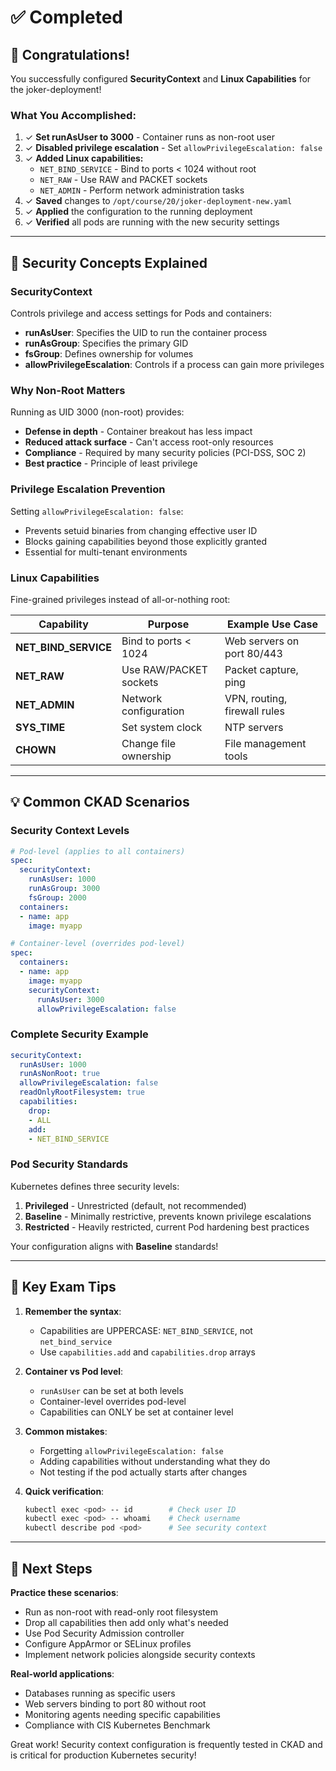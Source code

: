 # ✅ Completed

## 🎉 Congratulations!

You successfully configured **SecurityContext** and **Linux Capabilities** for the joker-deployment!

### What You Accomplished:

1. ✓ **Set runAsUser to 3000** - Container runs as non-root user
2. ✓ **Disabled privilege escalation** - Set `allowPrivilegeEscalation: false`
3. ✓ **Added Linux capabilities:**
   - `NET_BIND_SERVICE` - Bind to ports < 1024 without root
   - `NET_RAW` - Use RAW and PACKET sockets
   - `NET_ADMIN` - Perform network administration tasks
4. ✓ **Saved** changes to `/opt/course/20/joker-deployment-new.yaml`
5. ✓ **Applied** the configuration to the running deployment
6. ✓ **Verified** all pods are running with the new security settings

---

## 🔐 Security Concepts Explained

### **SecurityContext**
Controls privilege and access settings for Pods and containers:
- **runAsUser**: Specifies the UID to run the container process
- **runAsGroup**: Specifies the primary GID
- **fsGroup**: Defines ownership for volumes
- **allowPrivilegeEscalation**: Controls if a process can gain more privileges

### **Why Non-Root Matters**
Running as UID 3000 (non-root) provides:
- **Defense in depth** - Container breakout has less impact
- **Reduced attack surface** - Can't access root-only resources
- **Compliance** - Required by many security policies (PCI-DSS, SOC 2)
- **Best practice** - Principle of least privilege

### **Privilege Escalation Prevention**
Setting `allowPrivilegeEscalation: false`:
- Prevents setuid binaries from changing effective user ID
- Blocks gaining capabilities beyond those explicitly granted
- Essential for multi-tenant environments

### **Linux Capabilities**
Fine-grained privileges instead of all-or-nothing root:

| Capability | Purpose | Example Use Case |
|------------|---------|------------------|
| **NET_BIND_SERVICE** | Bind to ports < 1024 | Web servers on port 80/443 |
| **NET_RAW** | Use RAW/PACKET sockets | Packet capture, ping |
| **NET_ADMIN** | Network configuration | VPN, routing, firewall rules |
| **SYS_TIME** | Set system clock | NTP servers |
| **CHOWN** | Change file ownership | File management tools |

---

## 💡 Common CKAD Scenarios

### **Security Context Levels**

```yaml
# Pod-level (applies to all containers)
spec:
  securityContext:
    runAsUser: 1000
    runAsGroup: 3000
    fsGroup: 2000
  containers:
  - name: app
    image: myapp

# Container-level (overrides pod-level)
spec:
  containers:
  - name: app
    image: myapp
    securityContext:
      runAsUser: 3000
      allowPrivilegeEscalation: false
```

### **Complete Security Example**

```yaml
securityContext:
  runAsUser: 1000
  runAsNonRoot: true
  allowPrivilegeEscalation: false
  readOnlyRootFilesystem: true
  capabilities:
    drop:
    - ALL
    add:
    - NET_BIND_SERVICE
```

### **Pod Security Standards**

Kubernetes defines three security levels:

1. **Privileged** - Unrestricted (default, not recommended)
2. **Baseline** - Minimally restrictive, prevents known privilege escalations
3. **Restricted** - Heavily restricted, current Pod hardening best practices

Your configuration aligns with **Baseline** standards!

---

## 🎯 Key Exam Tips

1. **Remember the syntax**:
   - Capabilities are UPPERCASE: `NET_BIND_SERVICE`, not `net_bind_service`
   - Use `capabilities.add` and `capabilities.drop` arrays

2. **Container vs Pod level**:
   - `runAsUser` can be set at both levels
   - Container-level overrides pod-level
   - Capabilities can ONLY be set at container level

3. **Common mistakes**:
   - Forgetting `allowPrivilegeEscalation: false`
   - Adding capabilities without understanding what they do
   - Not testing if the pod actually starts after changes

4. **Quick verification**:
   ```bash
   kubectl exec <pod> -- id        # Check user ID
   kubectl exec <pod> -- whoami    # Check username
   kubectl describe pod <pod>      # See security context
   ```

---

## 🚀 Next Steps

**Practice these scenarios**:
- Run as non-root with read-only root filesystem
- Drop all capabilities then add only what's needed
- Use Pod Security Admission controller
- Configure AppArmor or SELinux profiles
- Implement network policies alongside security contexts

**Real-world applications**:
- Databases running as specific users
- Web servers binding to port 80 without root
- Monitoring agents needing specific capabilities
- Compliance with CIS Kubernetes Benchmark

Great work! Security context configuration is frequently tested in CKAD and is critical for production Kubernetes security!
